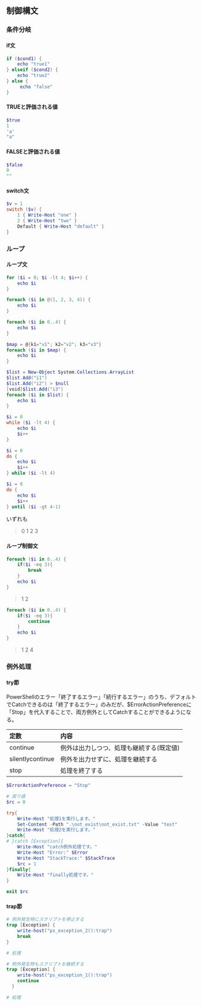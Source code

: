 ## 制御構文

### 条件分岐

#### if文

```powershell
if ($cond1) {
    echo "true1"
} elseif ($cond2) {
    echo "true2"
} else {
     echo "false"
}
```

#### TRUEと評価される値

```powershell
$true
1
'a'
"a"
```

#### FALSEと評価される値

```powershell
$false
0
""
```

#### switch文

```powershell
$v = 1
switch ($v) {
    1 { Write-Host "one" }
    2 { Write-Host "two" }
    Default { Write-Host "default" }
}
```

### ループ

#### ループ文

```powershell
for ($i = 0; $i -lt 4; $i++) {
    echo $i
}
```

```powershell
foreach ($i in @(1, 2, 3, 4)) {
    echo $i
}

foreach ($i in 0..4) {
    echo $i
}

$map = @{k1="v1"; k2="v2"; k3="v3"}
foreach ($i in $map) {
    echo $i
}

$list = New-Object System.Collections.ArrayList
$list.Add("i1")
$list.Add("i2") > $null
[void]$list.Add("i3")
foreach ($i in $list) {
    echo $i
}
```

```powershell
$i = 0
while ($i -lt 4) {
    echo $i
    $i++
}
```

```powershell
$i = 0
do {
    echo $i
    $i++
} while ($i -lt 4)
```

```powershell
$i = 0
do {
    echo $i
    $i++
} until ($i -gt 4-1)
```

いずれも

> 0
> 1
> 2
> 3

#### ループ制御文

```powershell
foreach ($i in 0..4) {
    if($i -eq 3){
        break
    }
    echo $i
}
```

> 1
> 2

```powershell
foreach ($i in 0..4) {
    if($i -eq 3){
        continue
    }
    echo $i
}
```

> 1
> 2
> 4

### 例外処理

#### try節

PowerShellのエラー「終了するエラー」「続行するエラー」のうち、デフォルトでCatchできるのは「終了するエラー」のみだが、$ErrorActionPreferenceに「Stop」を代入することで、両方例外としてCatchすることができるようになる。

| 定数             | 内容                                     |
| :--------------- | :--------------------------------------- |
| continue         | 例外は出力しつつ、処理も継続する(既定値) |
| silentlycontinue | 例外を出力せずに、処理を継続する         |
| stop             | 処理を終了する                           |

```powershell
$ErrorActionPreference = "Stop"

# 戻り値
$rc = 0

try{
    Write-Host "処理1を実行します。"
    Set-Content -Path ".\not_exist\not_exist.txt" -Value "test"
    Write-Host "処理2を実行します。"
}catch{
# }catch [Exception]{
    Write-Host "catch例外処理です。"
    Write-Host "Error:" $Error
    Write-Host "StackTrace:" $StackTrace
    $rc = 1
}finally{
    Write-Host "finally処理です。"
}

exit $rc
```

#### trap節

```powershell
# 例外発生時にスクリプトを停止する
trap [Exception] {
    write-host("ps_exception_2():trap")
    break
}

# 処理
```

```powershell
# 例外発生時もスクリプトを継続する
trap [Exception] {
    write-host("ps_exception_1():trap")
    continue
  }

# 処理
```
